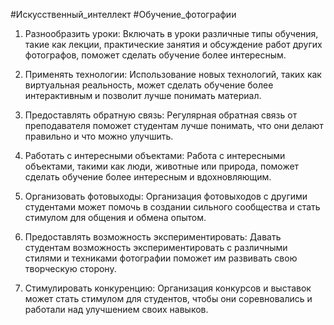 #Искусственный_интеллект #Обучение_фотографии

1.  Разнообразить уроки: Включать в уроки различные типы обучения, такие как лекции, практические занятия и обсуждение работ других фотографов, поможет сделать обучение более интересным.
    
2.  Применять технологии: Использование новых технологий, таких как виртуальная реальность, может сделать обучение более интерактивным и позволит лучше понимать материал.
    
3.  Предоставлять обратную связь: Регулярная обратная связь от преподавателя поможет студентам лучше понимать, что они делают правильно и что можно улучшить.
    
4.  Работать с интересными объектами: Работа с интересными объектами, такими как люди, животные или природа, поможет сделать обучение более интересным и вдохновляющим.
    
5.  Организовать фотовыходы: Организация фотовыходов с другими студентами может помочь в создании сильного сообщества и стать стимулом для общения и обмена опытом.
    
6.  Предоставлять возможность экспериментировать: Давать студентам возможность экспериментировать с различными стилями и техниками фотографии поможет им развивать свою творческую сторону.
    
7.  Стимулировать конкуренцию: Организация конкурсов и выставок может стать стимулом для студентов, чтобы они соревновались и работали над улучшением своих навыков.
